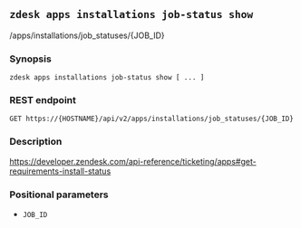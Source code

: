 ## `zdesk apps installations job-status show`

/apps/installations/job_statuses/{JOB_ID}

### Synopsis

    zdesk apps installations job-status show [ ... ]

### REST endpoint

    GET https://{HOSTNAME}/api/v2/apps/installations/job_statuses/{JOB_ID}

### Description

https://developer.zendesk.com/api-reference/ticketing/apps#get-requirements-install-status

### Positional parameters

* `JOB_ID`

